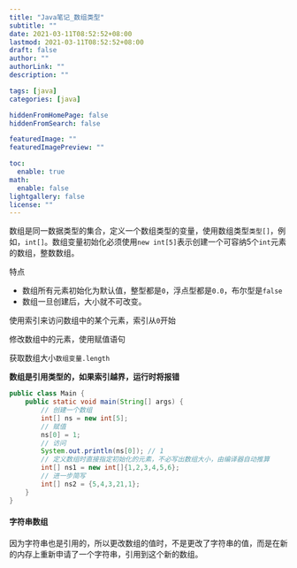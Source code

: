 ```yaml
---
title: "Java笔记_数组类型"
subtitle: ""
date: 2021-03-11T08:52:52+08:00
lastmod: 2021-03-11T08:52:52+08:00
draft: false
author: ""
authorLink: ""
description: ""

tags: [java]
categories: [java]

hiddenFromHomePage: false
hiddenFromSearch: false

featuredImage: ""
featuredImagePreview: ""

toc:
  enable: true
math:
  enable: false
lightgallery: false
license: ""
---
```


<!--more-->

数组是同一数据类型的集合，定义一个数组类型的变量，使用数组类型`类型[]`，例如，`int[]`。数组变量初始化必须使用`new int[5]`表示创建一个可容纳5个`int`元素的数组，整数数组。

特点

- 数组所有元素初始化为默认值，整型都是`0`，浮点型都是`0.0`，布尔型是`false`
- 数组一旦创建后，大小就不可改变。

使用索引来访问数组中的某个元素，索引从`0`开始

修改数组中的元素，使用赋值语句

获取数组大小`数组变量.length`

**数组是引用类型的，如果索引越界，运行时将报错**

```java
public class Main {
    public static void main(String[] args) {
        // 创建一个数组
        int[] ns = new int[5];
        // 赋值
        ns[0] = 1;
        // 访问
        System.out.println(ns[0]); // 1
        // 定义数组时直接指定初始化的元素，不必写出数组大小，由编译器自动推算
        int[] ns1 = new int[]{1,2,3,4,5,6};
        // 进一步简写
        int[] ns2 = {5,4,3,21,1};
    }
}
```

#### 字符串数组

因为字符串也是引用的，所以更改数组的值时，不是更改了字符串的值，而是在新的内存上重新申请了一个字符串，引用到这个新的数组。